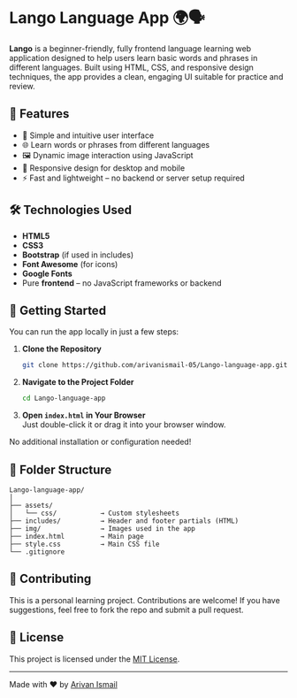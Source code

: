 # Lango Language App 🌍🗣️

**Lango** is a beginner-friendly, fully frontend language learning web application designed to help users learn basic words and phrases in different languages. Built using HTML, CSS, and responsive design techniques, the app provides a clean, engaging UI suitable for practice and review.

## 🌟 Features

- 📘 Simple and intuitive user interface  
- 🌐 Learn words or phrases from different languages  
- 🖼️ Dynamic image interaction using JavaScript  
- 🎨 Responsive design for desktop and mobile  
- ⚡ Fast and lightweight – no backend or server setup required  

## 🛠️ Technologies Used

- **HTML5**  
- **CSS3**  
- **Bootstrap** (if used in includes)  
- **Font Awesome** (for icons)  
- **Google Fonts**  
- Pure **frontend** – no JavaScript frameworks or backend  

## 🚀 Getting Started

You can run the app locally in just a few steps:

1. **Clone the Repository**  
   ```bash
   git clone https://github.com/arivanismail-05/Lango-language-app.git
   ```

2. **Navigate to the Project Folder**  
   ```bash
   cd Lango-language-app
   ```

3. **Open `index.html` in Your Browser**  
   Just double-click it or drag it into your browser window.

No additional installation or configuration needed!

## 📁 Folder Structure

```
Lango-language-app/
│
├── assets/
│   └── css/           → Custom stylesheets
├── includes/          → Header and footer partials (HTML)
├── img/               → Images used in the app
├── index.html         → Main page
├── style.css          → Main CSS file
└── .gitignore
```

## 🙌 Contributing

This is a personal learning project. Contributions are welcome! If you have suggestions, feel free to fork the repo and submit a pull request.

## 📄 License

This project is licensed under the [MIT License](LICENSE).

---

Made with ❤️ by [Arivan Ismail](https://github.com/arivanismail-05)
